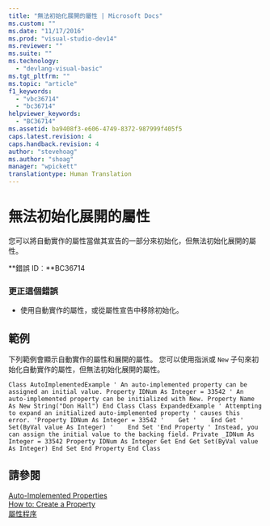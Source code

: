 ```yaml
---
title: "無法初始化展開的屬性 | Microsoft Docs"
ms.custom: ""
ms.date: "11/17/2016"
ms.prod: "visual-studio-dev14"
ms.reviewer: ""
ms.suite: ""
ms.technology: 
  - "devlang-visual-basic"
ms.tgt_pltfrm: ""
ms.topic: "article"
f1_keywords: 
  - "vbc36714"
  - "bc36714"
helpviewer_keywords: 
  - "BC36714"
ms.assetid: ba9408f3-e606-4749-8372-987999f405f5
caps.latest.revision: 4
caps.handback.revision: 4
author: "stevehoag"
ms.author: "shoag"
manager: "wpickett"
translationtype: Human Translation
---
```

# 無法初始化展開的屬性
您可以將自動實作的屬性當做其宣告的一部分來初始化，但無法初始化展開的屬性。  
  
 **錯誤 ID︰**BC36714  
  
### 更正這個錯誤  
  
-   使用自動實作的屬性，或從屬性宣告中移除初始化。  
  
## 範例  
 下列範例會顯示自動實作的屬性和展開的屬性。 您可以使用指派或 `New` 子句來初始化自動實作的屬性，但無法初始化展開的屬性。  
  
```vb#  
Class AutoImplementedExample ' An auto-implemented property can be assigned an initial value. Property IDNum As Integer = 33542 ' An auto-implemented property can be initialized with New. Property Name As New String("Don Hall") End Class Class ExpandedExample ' Attempting to expand an initialized auto-implemented property ' causes this error. 'Property IDNum As Integer = 33542 '    Get '    End Get '    Set(ByVal value As Integer) '    End Set 'End Property ' Instead, you can assign the initial value to the backing field. Private _IDNum As Integer = 33542 Property IDNum As Integer Get End Get Set(ByVal value As Integer) End Set End Property End Class  
```  
  
## 請參閱  
 [Auto\-Implemented Properties](../../visual-basic/programming-guide/language-features/procedures/auto-implemented-properties.md)   
 [How to: Create a Property](../../visual-basic/programming-guide/language-features/procedures/how-to-create-a-property.md)   
 [屬性程序](../../visual-basic/programming-guide/language-features/procedures/property-procedures.md)